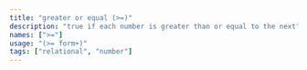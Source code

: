 ```yaml
---
title: "greater or equal (>=)"
description: "true if each number is greater than or equal to the next"
names: [">="]
usage: "(>= form+)"
tags: ["relational", "number"]
---
```

